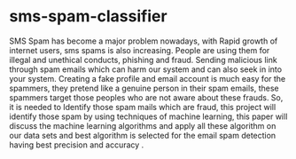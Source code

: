 # sms-spam-classifier
SMS Spam has become a major problem
nowadays, with Rapid growth of internet users, sms spams is
also increasing. People are using them for illegal and unethical
conducts, phishing and fraud. Sending malicious link through
spam emails which can harm our system and can also seek in into
your system. Creating a fake profile and email account is much
easy for the spammers, they pretend like a genuine person in
their spam emails, these spammers target those peoples who are
not aware about these frauds. So, it is needed to Identify those
spam mails which are fraud, this project will identify those spam
by using techniques of machine learning, this paper will discuss
the machine learning algorithms and apply all these algorithm on
our data sets and best algorithm is selected for the email spam
detection having best precision and accuracy .
